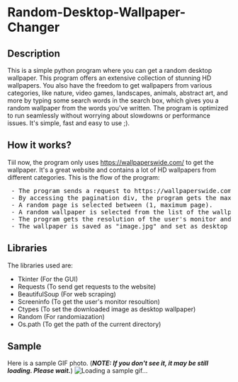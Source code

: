 # Random-Desktop-Wallpaper-Changer

## Description
This is a simple python program where you can get a random desktop wallpaper. This program offers an extensive collection of stunning HD wallpapers. You also have the freedom to get wallpapers from various categories, like nature, video games, landscapes, animals, abstract art, and more by typing some search words in the search box, which gives you a random wallpaper from the words you've written. 
The program is optimized to run seamlessly without worrying about slowdowns or performance issues. It's simple, fast and easy to use ;).

## How it works?
Tiil now, the program only uses https://wallpaperswide.com/ to get the wallpaper. It's a great website and contains a lot of HD wallpapers from different categories.
This is the flow of the program:
  <pre>
 - The program sends a request to https://wallpaperswide.com/ with the search query that the user has written in the search box.
 - By accessing the pagination div, the program gets the maximum number of pages available for the specified search query.
 - A random page is selected between (1, maximum page).
 - A random wallpaper is selected from the list of the wallpapers in that page.
 - The program gets the resolution of the user's monitor and downloads the wallpaper with that resoultion. 
 - The wallpaper is saved as "image.jpg" and set as desktop background.
</pre>

## Libraries
The libraries used are:
- Tkinter (For the GUI)
- Requests (To send get requests to the website)
- BeautifulSoup (For web scraping)
- Screeninfo (To get the user's monitor resoultion) 
- Ctypes (To set the downloaded image as desktop wallpaper)
- Random (For randomiazation)
- Os.path (To get the path of the current directory)

## Sample
Here is a sample GIF photo. (***NOTE: If you don't see it, it may be still loading. Please wait.***)
![Loading a sample gif...](sample.gif)
